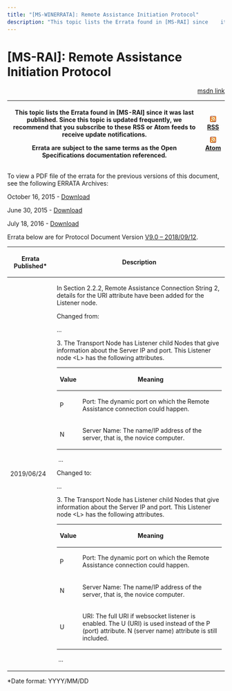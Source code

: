 ```yaml
---
title: "[MS-WINERRATA]: Remote Assistance Initiation Protocol"
description: "This topic lists the Errata found in [MS-RAI] since    it was last published. Since this topic is updated frequently, we recommend    that you"
---
```


# [MS-RAI]: Remote Assistance Initiation Protocol

<p align="right"><a href="https://msdn.microsoft.com/en-us/library/89c112a1-1a2a-413c-966e-942082cddb03">msdn link</a></p>
<p> </p>

<table>
 <thead>
  <tr>
   <th>
   <p>This topic lists the Errata found in [MS-RAI] since
   it was last published. Since this topic is updated frequently, we recommend
   that you subscribe to these RSS or Atom feeds to receive update
   notifications.</p>
   <p>Errata are subject to the same terms as the
   Open Specifications documentation referenced.</p>
   </th>
   <th>
   <p><img id="Picture 33" src="MS-WINERRATA_files/image001.png"><span><a href="http://blogs.msdn.com/b/protocol_content_errata/rss.aspx">RSS</a></span>
   </p>
   <p><img id="Picture 34" src="MS-WINERRATA_files/image001.png"><span><a href="http://blogs.msdn.com/b/protocol_content_errata/atom.aspx">Atom</a></span>
   </p>
   <p> </p>
   </th>
  </tr>
 </thead>
</table>

<p>To view a PDF file of the errata for the previous versions
of this document, see the following ERRATA Archives:</p>

<p>October 16, 2015 - <span><a href="http://go.microsoft.com/fwlink/?LinkID=690377">Download</a></span></p>

<p>June 30, 2015 - <span><a href="http://go.microsoft.com/fwlink/?LinkId=617579">Download</a></span></p>

<p>July 18, 2016 - <span><a href="http://go.microsoft.com/fwlink/?LinkId=822549">Download</a></span></p>

<p>Errata below are for Protocol Document Version <span><a href="https://docs.microsoft.com/en-us/openspecs/windows_protocols/ms-rai/8711afb1-c382-4ba7-8b38-f344fb2c4030">V9.0
– 2018/09/12</a></span>.</p>

<table><thead>
  <tr>
   <th>
   <p>Errata Published*</p>
   </th>
   <th>
   <p>Description</p>
   </th>
  </tr>
 </thead><tbody><tr>
  <td>
  <p>2019/06/24</p>
  </td>
  <td>
  <p>In Section 2.2.2, Remote Assistance Connection String
  2, details for the URI attribute have been added for the Listener node. </p>
  <p> </p>
  <p>Changed from:</p>
  <p> </p>
  <p>...</p>
  <p> </p>
  <p>3. The Transport Node has Listener child Nodes that
  give information about the Server IP and port. This Listener node &lt;L&gt;
  has the following attributes.</p>
  <p> </p>
  <table><thead>
    <tr>
     <th>
     <p>Value</p>
     </th>
     <th>
     <p>Meaning</p>
     </th>
    </tr>
   </thead><tbody><tr>
    <td>
    <p>P</p>
    </td>
    <td>
    <p>Port: The dynamic port on which the Remote
    Assistance connection could happen.</p>
    </td>
   </tr><tr>
    <td>
    <p>N</p>
    </td>
    <td>
    <p>Server Name: The name/IP address of the server, that
    is, the novice computer.</p>
    </td>
   </tr></tbody></table>
  <p> </p>
  <p> ...</p>
  <p> </p>
  <p>Changed to:</p>
  <p> </p>
  <p>...</p>
  <p> </p>
  <p>3. The Transport Node has Listener child Nodes that
  give information about the Server IP and port. This Listener node &lt;L&gt;
  has the following attributes.</p>
  <p> </p>
  <table><thead>
    <tr>
     <th>
     <p>Value</p>
     </th>
     <th>
     <p>Meaning</p>
     </th>
    </tr>
   </thead><tbody><tr>
    <td>
    <p>P</p>
    </td>
    <td>
    <p>Port: The dynamic port on which the Remote
    Assistance connection could happen.</p>
    </td>
   </tr><tr>
    <td>
    <p>N</p>
    </td>
    <td>
    <p>Server Name: The name/IP address of the server, that
    is, the novice computer.</p>
    </td>
   </tr><tr>
    <td>
    <p>U</p>
    </td>
    <td>
    <p>URI: The full URI if websocket listener is enabled.
    The U (URI) is used instead of the P (port) attribute. N (server name)
    attribute is still included.</p>
    </td>
   </tr></tbody></table>
  <p> </p>
  <p> ...</p>
  </td>
 </tr></tbody></table>

<p>*Date format: YYYY/MM/DD</p>


                